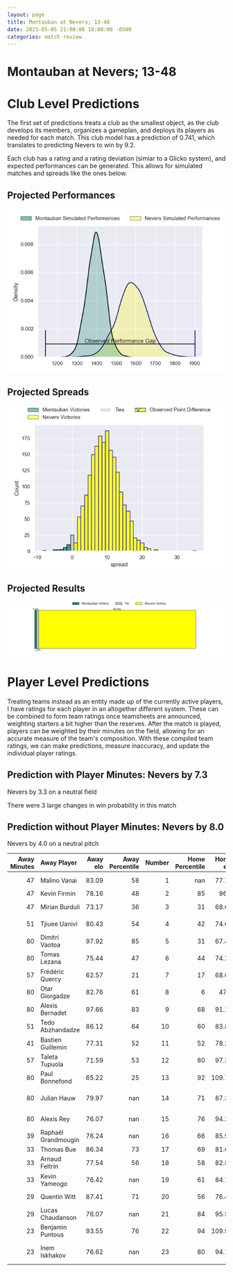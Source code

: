 ```yaml
---  
layout: page  
title: Montauban at Nevers; 13-48  
date: 2023-05-05 21:00:00 18:00:00 -0500  
categories: match review  
---
```

# Montauban at Nevers; 13-48

# Club Level Predictions


The first set of predictions treats a club as the smallest object, as the club develops its members, organizes a gameplan, and deploys its players as needed for each match. This club model has a prediction of 0.741, which translates to predicting Nevers to win by 9.2.

Each club has a rating and a rating deviation (simiar to a Glicko system), and expected performances can be generated. This allows for simulated matches and spreads like the ones below.
## Projected Performances


![Projected Performances](plots/performances_2023-05-05-Nevers-Montauban.png)
## Projected Spreads


![Projected Spreads](plots/spreads_2023-05-05-Nevers-Montauban.png)
## Projected Results


![Projected Results](plots/resultbar_2023-05-05-Nevers-Montauban.png)
# Player Level Predictions


Treating teams instead as an entity made up of the currently active players, I have ratings for each player in an altogether different system. These can be combined to form team ratings once teamsheets are announced, weighting starters a bit higher than the reserves. After the match is played, players can be weighted by their minutes on the field, allowing for an accurate measure of the team's composition. With these compiled team ratings, we can make predictions, measure inaccuracy, and update the individual player ratings.
## Prediction with Player Minutes: Nevers by 7.3


Nevers by 3.3 on a neutral field

There were 3 large changes in win probability in this match
## Prediction without Player Minutes: Nevers by 8.0


Nevers by 4.0 on a neutral pitch



|   Away Minutes | Away Player         |   Away elo |   Away Percentile |   Number |   Home Percentile |   Home elo | Home Player                 |   Home Minutes |
|---------------:|:--------------------|-----------:|------------------:|---------:|------------------:|-----------:|:----------------------------|---------------:|
|             47 | Malino Vanai        |      83.09 |                58 |        1 |               nan |      77.73 | Jordan Seneca               |             45 |
|             47 | Kevin Firmin        |      78.16 |                48 |        2 |                85 |      96.2  | Elia Elia                   |             45 |
|             47 | Mirian Burduli      |      73.17 |                36 |        3 |                31 |      68.66 | Cleopas Kundiona            |             45 |
|             51 | Tjiuee Uanivi       |      80.43 |                54 |        4 |                42 |      74.64 | Lasha Jaiani                |             80 |
|             80 | Dimitri Vaotoa      |      97.92 |                85 |        5 |                31 |      67.48 | Maka Polutele               |             47 |
|             80 | Tomas Lezana        |      75.44 |                47 |        6 |                44 |      74.28 | Shaun Adendorff             |             64 |
|             57 | Frédéric Quercy     |      62.57 |                21 |        7 |                17 |      68.08 | Julien Kazubek              |             80 |
|             80 | Otar Giorgadze      |      82.76 |                61 |        8 |                 6 |      47.8  | Steven David                |             80 |
|             80 | Alexis Bernadet     |      97.66 |                83 |        9 |                68 |      91.15 | Yoan Cottin                 |             80 |
|             51 | Tedo Abzhandadze    |      86.12 |                64 |       10 |                60 |      83.88 | Yohan Le Bourhis            |             45 |
|             41 | Bastien Guillemin   |      77.31 |                52 |       11 |                52 |      78.27 | Benjamin Dumas              |             80 |
|             57 | Taleta Tupuola      |      71.59 |                53 |       12 |                80 |      97.35 | Rudy Derrieux               |             43 |
|             80 | Paul Bonnefond      |      65.22 |                25 |       13 |                92 |     109.78 | Alifereti Loaloa            |             80 |
|             80 | Julian Hauw         |      79.97 |               nan |       14 |                71 |      87.31 | Christian Guetang Ambadiang |             64 |
|             80 | Alexis Rey          |      76.07 |               nan |       15 |                76 |      94.38 | Kylian Jaminet              |             80 |
|             39 | Raphaël Grandmougin |      76.24 |               nan |       16 |                66 |      85.92 | Leonard Paris               |             37 |
|             33 | Thomas Bue          |      86.34 |                73 |       17 |                69 |      81.61 | Aitor Kitutu                |             35 |
|             33 | Arnaud Feltrin      |      77.54 |                56 |       18 |                58 |      82.86 | Tanguy Ménoret              |             35 |
|             33 | Kevin Yameogo       |      76.42 |               nan |       19 |                61 |      84.16 | Issam Hamel                 |             35 |
|             29 | Quentin Witt        |      87.41 |                71 |       20 |                56 |      76.43 | Aselo Ikahehegi             |             35 |
|             29 | Lucas Chaudanson    |      76.07 |               nan |       21 |                84 |      95.56 | Kevin Noah                  |             33 |
|             23 | Benjamin Puntous    |      93.55 |                76 |       22 |                94 |     109.92 | Hugues Bastide              |             16 |
|             23 | Inem Iskhakov       |      76.62 |               nan |       23 |                80 |      94.79 | Jason-Collin Fraser         |             16 |

